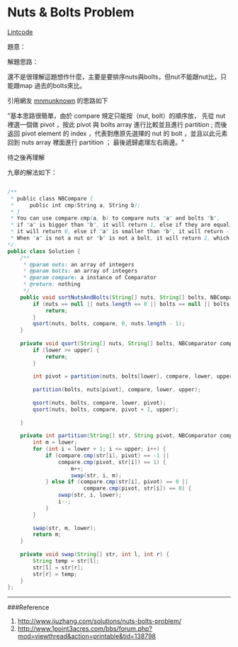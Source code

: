 # Nuts & Bolts Problem

[Lintcode](http://www.lintcode.com/en/problem/nuts-bolts-problem/)

題意：



解題思路：

還不是很理解這題想作什麼，主要是要排序nuts與bolts，但nut不能跟nut比，只能跟map 過去的bolts來比。

引用網友 [mnmunknown](http://www.1point3acres.com/bbs/forum.php?mod=viewthread&action=printable&tid=138798) 的思路如下

"基本思路很簡單，由於 compare 規定只能按（nut, bolt）的順序放， 先從 nut 裡選一個做 pivot ，按此 pivot 與 bolts array 進行比較並且進行 partition ; 而後返回 pivot element 的 index ，代表對應原先選擇的 nut 的 bolt ，並且以此元素回到 nuts array 裡面進行 partition ； 最後遞歸處理左右兩邊。"

待之後再理解

九章的解法如下：

```java

/**
 * public class NBCompare {
 *     public int cmp(String a, String b);
 * }
 * You can use compare.cmp(a, b) to compare nuts "a" and bolts "b",
 * if "a" is bigger than "b", it will return 1, else if they are equal,
 * it will return 0, else if "a" is smaller than "b", it will return -1.
 * When "a" is not a nut or "b" is not a bolt, it will return 2, which is not valid.
*/
public class Solution {
    /**
     * @param nuts: an array of integers
     * @param bolts: an array of integers
     * @param compare: a instance of Comparator
     * @return: nothing
     */
    public void sortNutsAndBolts(String[] nuts, String[] bolts, NBComparator compare) {
        if (nuts == null || nuts.length == 0 || bolts == null || bolts.length == 0) {
            return;
        }
        qsort(nuts, bolts, compare, 0, nuts.length - 1);
    }
    
    private void qsort(String[] nuts, String[] bolts, NBComparator compare, int lower, int upper) {
        if (lower >= upper) {
            return;
        }
        
        int pivot = partition(nuts, bolts[lower], compare, lower, upper);
        
        partition(bolts, nuts[pivot], compare, lower, upper);
        
        qsort(nuts, bolts, compare, lower, pivot);
        qsort(nuts, bolts, compare, pivot + 1, upper);
        
    }
    
    private int partition(String[] str, String pivot, NBComparator compare, int lower, int upper) {
        int m = lower;
        for (int i = lower + 1; i <= upper; i++) {
            if (compare.cmp(str[i], pivot) == -1 ||
                compare.cmp(pivot, str[i]) == 1) {
                    m++;
                    swap(str, i, m);
            } else if (compare.cmp(str[i], pivot) == 0 ||
                        compare.cmp(pivot, str[i]) == 0) {
                swap(str, i, lower);
                i--;
            }
        }
        
        swap(str, m, lower);
        return m;
    }
    
    private void swap(String[] str, int l, int r) {
        String temp = str[l];
        str[l] = str[r];
        str[r] = temp;
    }
};
```

---
###Reference
1. http://www.jiuzhang.com/solutions/nuts-bolts-problem/
2. http://www.1point3acres.com/bbs/forum.php?mod=viewthread&action=printable&tid=138798